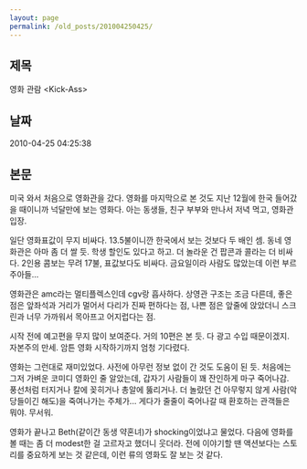 ```yaml
---
layout: page
permalink: /old_posts/201004250425/
---
```


## 제목
영화 관람 &lt;Kick-Ass&gt;

## 날짜
2010-04-25 04:25:38

## 본문
미국 와서 처음으로 영화관을 갔다. 영화를 마지막으로 본 것도 지난 12월에 한국 들어갔을 때이니까 넉달만에 보는 영화다. 아는 동생들, 친구 부부와 만나서 저녁 먹고, 영화관 입장.

일단 영화표값이 무지 비싸다. 13.5불이니깐 한국에서 보는 것보다 두 배인 셈. 동네 영화관은 아마 좀 더 쌀 듯. 학생 할인도 있다고 하고. 더 놀라운 건 팝콘과 콜라는 더 비싸다. 2인용 콤보는 무려 17불, 표값보다도 비싸다. 금요일이라 사람도 많았는데 이런 부르주아들...

영화관은 amc라는 멀티플렉스인데 cgv랑 흡사하다. 상영관 구조는 조금 다른데, 좋은 점은 앞좌석과 거리가 멀어서 다리가 진짜 편하다는 점, 나쁜 점은 앞줄에 앉았더니 스크린과 너무 가까워서 목아프고 어지럽다는 점.

시작 전에 예고편을 무지 많이 보여준다. 거의 10편은 본 듯. 다 광고 수입 때문이겠지. 자본주의 만세. 암튼 영화 시작하기까지 엄청 기다렸다.

영화는 그런대로 재미있었다. 사전에 아무런 정보 없이 간 것도 도움이 된 듯. 처음에는 그저 가벼운 코미디 영화인 줄 알았는데, 갑자기 사람들이 꽤 잔인하게 마구 죽어나감. 풍선처럼 터지거나 칼에 꽂히거나 총알에 뚫리거나. 더 놀랐던 건 아무렇지 않게 사람(악당들이긴 해도)을 죽여나가는 주체가... 게다가 줄줄이 죽어나갈 때 환호하는 관객들은 뭐야. 무서워.

영화가 끝나고 Beth(같이간 동생 약혼녀)가 shocking이었냐고 물었다. 다음에 영화를 볼 때는 좀 더 modest한 걸 고르자고 했더니 웃더라. 전에 이야기할 땐 액션보다는 스토리를 중요하게 보는 것 같은데, 이런 류의 영화도 잘 보는 것 같다.